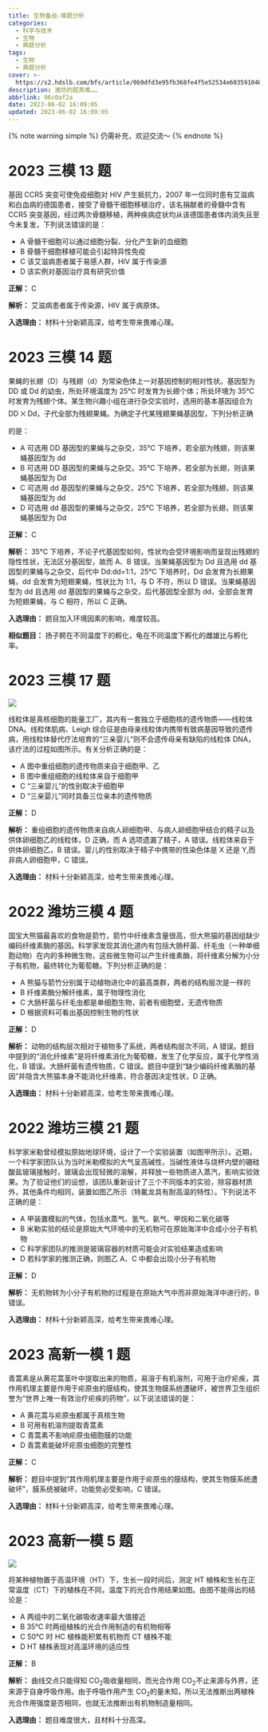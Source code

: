 ```yaml
---
title: 生物备战-难题分析
categories:
  - 科学与技术
  - 生物
  - 典题分析
tags:
  - 生物
  - 典题分析
cover: >-
  https://s2.hdslb.com/bfs/article/0b9dfd3e95fb368fe4f5e52534e6035910466bb3.jpg@1e_1c.webp
description: 潍坊的题真难……
abbrlink: 96c0af2a
date: 2023-06-02 16:09:05
updated: 2023-06-02 16:09:05
---
```


{% note warning simple %}
仍需补充，欢迎交流～
{% endnote %}

# 2023 三模 13 题

基因 CCR5 突变可使免疫细胞对 HIV 产生抵抗力，2007 年一位同时患有艾滋病和白血病的德国患者，接受了骨髓干细胞移植治疗，该名捐献者的骨髓中含有 CCR5 突变基因，经过两次骨髓移植，两种疾病症状均从该德国患者体内消失且至今未复发，下列说法错误的是：

- A 骨髓干细胞可以通过细胞分裂、分化产生新的血细胞
- B 骨髓干细胞移植可能会引起特异性免疫
- C 该艾滋病患者属于易感人群，HIV 属于传染源
- D 该实例对基因治疗具有研究价值

**正解：** C

**解析：** 艾滋病患者属于传染源，HIV 属于病原体。

**入选理由：** 材料十分新颖高深，给考生带来畏难心理。

# 2023 三模 14 题

果蝇的长翅（D）与残翅（d）为常染色体上一对基因控制的相对性状。基因型为 DD 或 Dd 的幼虫，所处环境温度为 25℃ 时发育为长翅个体；所处环境为 35℃ 时发育为残翅个体。某生物兴趣小组在进行杂交实验时，选用的基本基因组合为 DD ྾ Dd，子代全部为残翅果蝇。为确定子代某残翅果蝇基因型，下列分析正确的是：

- A 可选用 DD 基因型的果蝇与之杂交，35℃ 下培养，若全部为残翅，则该果蝇基因型为 dd
- B 可选用 DD 基因型的果蝇与之杂交。35℃ 下培养，若全部为长翅，则该果蝇基因型为 Dd
- C 可选用 dd 基因型的果蝇与之杂交，25℃ 下培养，若全部为残翅，则该果蝇基因型为 dd
- D 可选用 dd 基因型的果蝇与之杂交，25℃ 下培养，若全部为长翅，则该果蝇基因型为 Dd

**正解：** C

**解析：** 35℃ 下培养，不论子代基因型如何，性状均会受环境影响而呈现出残翅的隐性性状，无法区分基因型，故而 A、B 错误。当果蝇基因型为 Dd 且选用 dd 基因型的果蝇与之杂交，后代中 Dd:dd=1:1，25℃ 下培养时，Dd 会发育为长翅果蝇，dd 会发育为短翅果蝇，性状比为 1:1，与 D 不符，所以 D 错误。当果蝇基因型为 dd 且选用 dd 基因型的果蝇与之杂交，后代基因型全部为 dd，全部会发育为短翅果蝇，与 C 相符，所以 C 正确。

**入选理由：** 题目加入环境因素的影响，难度较高。

**相似题目：** 扬子鳄在不同温度下的孵化，龟在不同温度下孵化的雌雄比与孵化率。

# 2023 三模 17 题

![](https://s2.hdslb.com/bfs/article/78185e81cd691c0b2465edf9f30277ee0e1ae2d4.jpg@400w.webp)

线粒体是真核细胞的能量工厂，其内有一套独立于细胞核的遗传物质——线粒体 DNA。线粒体肌病、Leigh 综合征是由母亲线粒体内携带有致病基因导致的遗传病，用线粒体替代疗法培育的“三亲婴儿”则不会遗传母亲有缺陷的线粒体 DNA，该疗法的过程如图所示。有关分析正确的是：

- A 图中重组细胞的遗传物质来自于细胞甲、乙
- B 图中重组细胞的线粒体来自于细胞甲
- C “三亲婴儿”的性别取决于细胞甲
- D “三亲婴儿”同时具备三位亲本的遗传物质

**正解：** D

**解析：** 重组细胞的遗传物质来自病人卵细胞甲、与病人卵细胞甲结合的精子以及供体卵细胞乙的线粒体，D 正确，而 A 选项遗漏了精子，A 错误。线粒体来自于供体卵细胞乙，B 错误。婴儿的性别取决于精子中携带的性染色体是 X 还是 Y,而非病人卵细胞甲，C 错误。

**入选理由：** 材料十分新颖高深，给考生带来畏难心理。

# 2022 潍坊三模 4 题

国宝大熊猫最喜欢的食物是箭竹，箭竹中纤维素含量很高，但大熊猫的基因组缺少编码纤维素酶的基因。科学家发现其消化道内有包括大肠杆菌、纤毛虫（一种单细胞动物）在内的多种微生物，这些微生物可以产生纤维素酶，将纤维素分解为小分子有机物，最终转化为葡萄糖。下列分析正确的是：

- A 熊猫与箭竹分别属于动植物进化中的最高类群，两者的结构层次是一样的
- B 纤维素酶分解纤维素，属于物理性消化
- C 大肠杆菌与纤毛虫都是单细胞生物，前者有细胞壁，无遗传物质
- D 根据资料可看出基因控制生物的性状

**正解：** D

**解析：** 动物的结构层次相对于植物多了系统，两者结构层次不同，A 错误。题目中提到的“消化纤维素”是将纤维素消化为葡萄糖，发生了化学反应，属于化学性消化，B 错误。大肠杆菌有遗传物质，C 错误。题目中提到“缺少编码纤维素酶的基因”并隐含大熊猫本身不能消化纤维素，符合基因决定性状，D 正确。

**入选理由：** 材料十分新颖高深，给考生带来畏难心理。

# 2022 潍坊三模 21 题

科学家米勒曾经模拟原始地球环境，设计了一个实验装置（如图甲所示）。近期，一个科学家团队认为当时米勒模拟的大气呈高碱性，当碱性液体与烧杯内壁的硼硅酸盐玻璃接触时，玻璃会出现轻微的溶解，并释放一些物质进入蒸汽，影响实验效果。为了验证他们的设想，该团队重新设计了三个不同版本的实验，除容器材质外，其他条件均相同，装置如图乙所示（特氟龙具有耐高温的特性）。下列说法不正确的是：

- A 甲装置模拟的气体，包括水蒸气、氢气、氨气、甲烷和二氧化碳等
- B 米勒实验的结论是原始大气环境中的无机物可在原始海洋中合成小分子有机物
- C 科学家团队的推测是玻璃容器的材质可能会对实验结果造成影响
- D 若科学家的推测正确，则图乙 A、C 中都会出现小分子有机物

**正解：** D

**解析：** 无机物转为小分子有机物的过程是在原始大气中而非原始海洋中进行的，B 错误。

**入选理由：** 材料十分新颖高深，给考生带来畏难心理。

# 2023 高新一模 1 题

青蒿素是从黄花蒿茎叶中提取出来的物质，易溶于有机溶剂，可用于治疗疟疾，其作用机理主要是作用于疟原虫的膜结构，使其生物膜系统遭破坏，被世界卫生组织誉为“世界上唯一有效治疗疟疾的药物”，以下说法错误的是：

- A 黄花蒿与疟原虫都属于真核生物
- B 可用有机溶剂提取青蒿素
- C 青蒿素不影响疟原虫细胞膜的功能
- D 青蒿素能破坏疟原虫细胞的完整性

**正解：** C

**解析：** 题目中提到“其作用机理主要是作用于疟原虫的膜结构，使其生物膜系统遭破坏”，膜系统被破坏，功能势必受影响，C 错误。

**入选理由：** 材料十分新颖高深，给考生带来畏难心理。

# 2023 高新一模 5 题

![](https://s2.hdslb.com/bfs/article/c75bd3aa8a833193da834f42ba43f51eab034818.jpg@400w.webp)

将某种植物置于高温环境（HT）下，生长一段时间后，测定 HT 植株和生长在正常温度（CT）下的植株在不同，温度下的光合作用结果如图。由图不能得出的结论是：

- A 两组中的二氧化碳吸收速率最大值接近
- B 35℃ 时两组植株的光合作用制造的有机物相等
- C 50℃ 时 HC 植株能积累有机物而 CT 植株不能
- D HT 植株表现对高温环境的适应性

**正解：** B

**解析：** 曲线交点只能得知 CO<sub>2</sub>吸收量相同，而光合作用 CO<sub>2</sub>不止来源与外界，还来源于自身呼吸作用。由于呼吸作用产生 CO<sub>2</sub>的量未知，所以无法推断出两植株光合作用强度是否相同，也就无法推断出有机物制造量相同。

**入选理由：** 题目难度很大，且材料十分高深。

